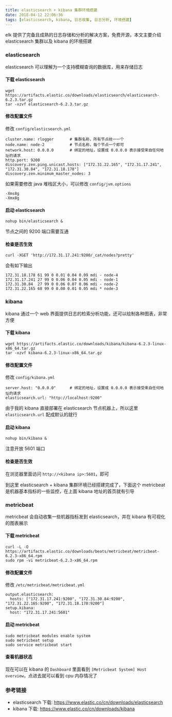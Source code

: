 ```yaml
---
title: elasticsearch + kibana 集群环境搭建
date: 2018-04-12 22:06:36
tags: [elasticsearch, kibana, 日志收集, 日志分析, 环境搭建]
---
```


elk 提供了完备且成熟的日志存储和分析的解决方案，免费开源，本文主要介绍 elasticsearch 集群以及 kibana 的环境搭建

### elasticsearch

elasticsearch 可以理解为一个支持模糊查询的数据库，用来存储日志

#### 下载 elasticsearch

```
wget https://artifacts.elastic.co/downloads/elasticsearch/elasticsearch-6.2.3.tar.gz
tar -xzvf elasticsearch-6.2.3.tar.gz
```

#### 修改配置文件

修改 `config/elasticsearch.yml`

```
cluster.name: rlogger       # 集群名称，所有节点统一一个
node.name: node-2           # 节点名称，每个节点一个即可
network.host: 0.0.0.0       # 绑定的地址，设置成 0.0.0.0 表示接受来自任何地址的请求
http.port: 9200
discovery.zen.ping.unicast.hosts: ["172.31.22.165", "172.31.17.241", "172.31.30.84", "172.31.18.178"]
discovery.zen.minimum_master_nodes: 3
```

如果需要修改 java 堆栈区大小，可以修改 `config/jvm.options`

```
-Xms8g
-Xmx8g
```

#### 启动 elasticsearch

```
nohup bin/elasticsearch &
```

节点之间的 9200 端口需要互通

#### 检查是否生效

```
curl -XGET 'http://172.31.17.241:9200/_cat/nodes?pretty'
```

会有如下输出

```
172.31.18.178 61 99 0 0.01 0.04 0.09 mdi - node-4
172.31.17.241 27 99 0 0.06 0.04 0.05 mdi - node-1
172.31.30.84  27 99 0 0.06 0.07 0.06 mdi - node-2
172.31.22.165 68 99 0 0.00 0.01 0.05 mdi * node-3
```

### kibana

kibana 通过一个 web 界面提供日志的检索分析功能，还可以绘制各种图表，非常方便

#### 下载 kibana

```
wget https://artifacts.elastic.co/downloads/kibana/kibana-6.2.3-linux-x86_64.tar.gz
tar -xzvf kibana-6.2.3-linux-x86_64.tar.gz
```

#### 修改配置文件

修改 `config/kibana.yml`

```
server.host: "0.0.0.0"      # 绑定的地址，设置成 0.0.0.0 表示接受来自任何地址的请求
elasticsearch.url: "http://localhost:9200"
```

由于我的 kibana 直接部署在 elasticsearch 节点机器上，所以这里 `elasticsearch.url` 配成默认的就行

#### 启动 kibana

```
nohup bin/kibana &
```

注意开放 5601 端口

#### 检查是否生效

在浏览器里面访问 `http://<kibana ip>:5601`，即可

到这里 elasticsearch + kibana 集群环境已经搭建完成了，下面这个 metricbeat 是机器基本指标的一些监控，在上面 kibana 地址的首页就有引导

### metricbeat

metricbeat 会自动收集一些机器指标发到 elasticsearch，并在 kibana 有可视化的图表展示

#### 下载 metricbeat

```
curl -L -O https://artifacts.elastic.co/downloads/beats/metricbeat/metricbeat-6.2.3-x86_64.rpm
sudo rpm -vi metricbeat-6.2.3-x86_64.rpm
```

#### 修改配置文件

修改 `/etc/metricbeat/metricbeat.yml`

```
output.elasticsearch:
  hosts: ["172.31.17.241:9200", "172.31.30.84:9200", "172.31.22.165:9200", "172.31.18.178:9200"]
setup.kibana:
  host: "172.31.17.241:5601"
```

#### 启动 metricbeat

```
sudo metricbeat modules enable system
sudo metricbeat setup
sudo service metricbeat start
```

#### 查看机器状态

现在可以在 kibana 的 `Dashboard` 里面看到 `[Metricbeat System] Host overview`，点进去就可以看到 cpu 内存情况了

### 参考链接

- elasticsearch 下载: <https://www.elastic.co/cn/downloads/elasticsearch>
- kibana 下载: <https://www.elastic.co/cn/downloads/kibana>
